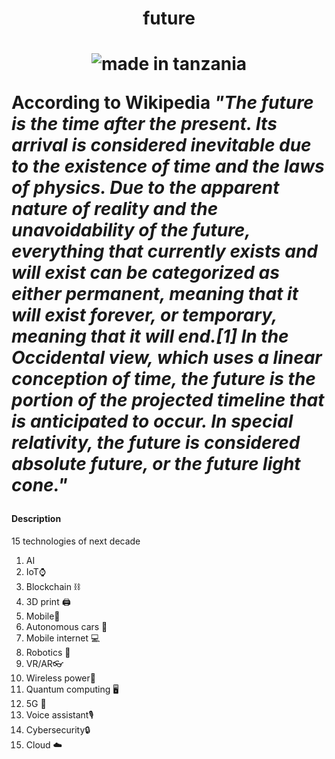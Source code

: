 <h1 align="center">future<h1>

<p align="center">
<img src="https://img.shields.io/badge/made%20in-tanzania-green?style=for-the-badge" alt="made in tanzania">
</p>


According to Wikipedia _"The future is the time after the present. Its arrival is considered inevitable due to the existence of time and the laws of physics. Due to the apparent nature of reality and the unavoidability of the future, everything that currently exists and will exist can be categorized as either permanent, meaning that it will exist forever, or temporary, meaning that it will end.[1] In the Occidental view, which uses a linear conception of time, the future is the portion of the projected timeline that is anticipated to occur. In special relativity, the future is considered absolute future, or the future light cone."_


#### Description
15 technologies of next decade

1. AI
2. IoT⌚️
3. Blockchain ⛓
4. 3D print 🖨
5. Mobile📱
6. Autonomous cars 🚗
7. Mobile internet 💻
8. Robotics 🤖
9. VR/AR👓
10. Wireless power🔋
11. Quantum computing 🖥
12. 5G 📡
13. Voice assistant🎙
14. Cybersecurity🔒
15. Cloud ☁️
